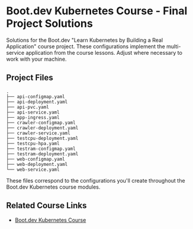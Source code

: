 # Boot.dev Kubernetes Course - Final Project Solutions

Solutions for the Boot.dev "Learn Kubernetes by Building a Real Application" course project. These configurations implement the multi-service application from the course lessons.
Adjust where necessary to work with your machine.

## Project Files

```
.
├── api-configmap.yaml
├── api-deployment.yaml
├── api-pvc.yaml
├── api-service.yaml
├── app-ingress.yaml
├── crawler-configmap.yaml
├── crawler-deployment.yaml
├── crawler-service.yaml
├── testcpu-deployment.yaml
├── testcpu-hpa.yaml
├── testram-configmap.yaml
├── testram-deployment.yaml
├── web-configmap.yaml
├── web-deployment.yaml
└── web-service.yaml
```

These files correspond to the configurations you'll create throughout the Boot.dev Kubernetes course modules.

## Related Course Links

- [Boot.dev Kubernetes Course](https://boot.dev/learn/learn-kubernetes)
